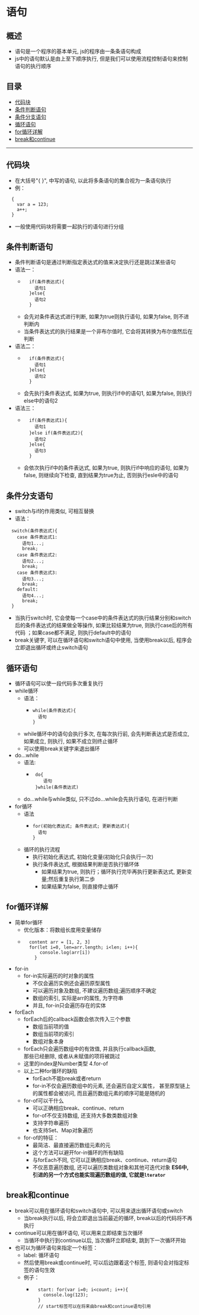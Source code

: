 # 语句
## 概述
* 语句是一个程序的基本单元, js的程序由一条条语句构成
* js中的语句默认是由上至下顺序执行, 但是我们可以使用流程控制语句来控制语句的执行顺序
## 目录
* [代码块](#代码块)
* [条件判断语句](#条件判断语句)
* [条件分支语句](#条件分支语句)
* [循环语句](#循环语句)
* [for循环详解](#for循环详解)
* [break和continue](#break和continue)
***

## 代码块
* 在大括号"{ }", 中写的语句, 以此将多条语句的集合视为一条语句执行
* 例：
```
  {
    var a = 123;
    a++;
  }
```
* 一般使用代码块将需要一起执行的语句进行分组
## 条件判断语句
* 条件判断语句是通过判断指定表达式的值来决定执行还是跳过某些语句
* 语法一：
  * ```
      if(条件表达式){
        语句1
      }else{
        语句2
      }
    ```
  * 会先对条件表达式进行判断, 如果为true则执行语句, 如果为false, 则不进判断内
  * 当条件表达式的执行结果是一个非布尔值时, 它会将其转换为布尔值然后在判断
* 语法二：
  * ```
      if(条件表达式){
        语句1
      }else{
        语句2
      }
    ```
  * 会先执行条件表达式, 如果为true, 则执行if中的语句1, 如果为false, 则执行else中的语句2
* 语法三：
  * ```
      if(条件表达式1){
        语句1
      }else if(条件表达式2){
        语句2
      }else{
        语句3
      }
    ```
  * 会依次执行if中的条件表达式, 如果为true, 则执行if中响应的语句, 如果为false, 则继续向下检查, 
  直到结果为true为止, 否则执行esle中的语句

## 条件分支语句
* switch与if的作用类似, 可相互替换
* 语法：
```
  switch(条件表达式){
    case 条件表达式1:
      语句1...;
      break;
    case 条件表达式2:
      语句2...;
      break;
    case 条件表达式3:
      语句3...;
      break;
    default:
      语句4...;
      break;		
  }  
```
* 当执行switch时, 它会使每一个case中的条件表达式的执行结果分别和switch
后的条件表达式的结果做全等操作, 如果比较结果为true, 则执行case后的所有代码
；如果case都不满足, 则执行default中的语句
* break关键字, 可以在循环语句和switch语句中使用, 当使用break以后, 程序会
  立即退出循环或终止switch语句
## 循环语句
* 循环语句可以使一段代码多次重复执行
* while循环
  * 语法：
    * ```
      while(条件表达式){
        语句
      }
      ```
  * while循环中的语句会执行多次, 在每次执行前, 会先判断表达式是否成立, 
  如果成立, 则执行, 如果不成立则终止循环
  * 可以使用break关键字来退出循环
* do...while
  * 语法: 
    * ```
       do{
          语句
       }while(条件表达式)
      ```
  * do...while与while类似, 只不过do...while会先执行语句, 在进行判断
* for循环
  * 语法
    * ```
      for(初始化表达式; 条件表达式; 更新表达式){
        语句
      }
      ```
  * 循环的执行流程
    * 执行初始化表达式, 初始化变量(初始化只会执行一次)
    * 执行条件表达式, 根据结果判断是否执行循环体
      * 如果结果为true, 则执行；循环执行完毕再执行更新表达式, 更新变量;然后重复执行第二歩
      * 如果结果为false, 则直接停止循环
## for循环详解
* 简单for循环
  * 优化版本：将数组长度用变量储存
  * ```
      content arr = [1, 2, 3]
      for(let i=0, len=arr.length; i<len; i++){
          console.log(arr[i])
        }
    ```
* for-in
  * for-in实际遍历的时对象的属性
    * 不仅会遍历实例还会遍历原型属性
    * 可以遍历对象及数组, 不建议遍历数组;遍历顺序不确定
    * 数组的索引, 实际是arr的属性, 为字符串
    * 并且, for-in只会遍历存在的实体
* forEach
  * forEach后的callback函数会依次传入三个参数
    * 数组当前项的值
    * 数组当前项的索引
    * 数组对象本身
  * forEach只会遍历数组中的有效值, 并且执行callback函数,  
      那些已经删除, 或者从未赋值的项将被跳过
  * 这里的index是Number类型
4.for-of
  * 以上二种for循环的缺陷
    * forEach不能break或者return
    * for-in不仅会遍历数组中的元素, 还会遍历自定义属性，
      甚至原型链上的属性都会被访问, 而且遍历数组元素的顺序可能是随机的
  * for-of可以干什么
    * 可以正确相应break、continue、return
    * for-of不仅支持数组, 还支持大多数类数组对象
    * 支持字符串遍历
    * 也支持Set、Map对象遍历
  * for-of的特征：
    * 最简洁、最直接遍历数组元素的元
    * 这个方法可以避开for-in循环的所有缺陷
    * 与forEach不同, 它可以正确相应break、continue、return语句
    * 不仅恶意遍历数组, 还可以遍历类数组对象和其他可迭代对象
**ES6中, 引进的另一个方式也能实现遍历数组的值, 它就是`lterator`**
## break和continue
* break可以用在循环语句和switch语句中, 可以用来退出循环语句或switch
	* 当break执行以后, 将会立即退出当前最近的循环, break以后的代码将不再执行	
* continue可以用在循环语句, 可以用来立即结束当次循环
	* 当循环中执行到continue以后, 当次循环立即结束, 跳到下一次循环开始
* 也可以为循环语句来指定一个标签：
  * label: 循环语句
  * 然后使用break或continue时, 可以后边跟着这个标签, 则语句会对指定标签的语句生效
  * 例子：
    * ```
        start: for(var i=0; i<count; i++){
          console.log(123);
        }
        // start标签可以在将来由break和continue语句引用
      ```


























